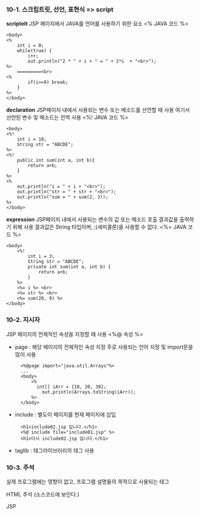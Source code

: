 ### 10-1. 스크립트릿, 선언, 표현식 => script

**scriptelt**
JSP 페이지에서 JAVA를 언어를 사용하기 위한 요소
<%  JAVA 코드 %>

    <body>
    <%
    	int i = 0;
    	while(true) {
    		i++;
    		out.println("2 * " + i + " = " + 2*i  + "<br>");
    %>
    	=========<br>
    <%
    		if(i>=9) break;	
    	}
    %>
    </body>

**declaration**
JSP페이지 내에서 사용되는 변수 또는 메소드를 선언할 때 사용
여기서 선언된 변수 및 메소드는 전역 사용
<%! JAVA 코드 %>

    <body>
    <%!
    	int i = 10;
    	String str = "ABCDE";
    %>
    <%!
    	public int sum(int a, int b){
    		return a+b;	
    	}
    %>
    <%
    	out.println("i = " + i + "<br>");
    	out.println("str = " + str + "<br>");
    	out.println("sum = " + sum(2, 3));
    %>
    </body>

**expression**
JSP페이지 내에서 사용되는 변수의 값 또는 메소드 호출 결과값을 출력하기 위해 사용
결과값은 String 타입이며, ;(세미콜론)을 사용할 수 없다.
<%= JAVA 코드 %>

    <body>
    	<%! 
    		int i = 3;
    		String str = "ABCDE";
    		private int sum(int a, int b) {
    			return a+b;
    		}
    	%>
    	<%= i %> <br>
    	<%= str %> <br>
    	<%= sum(20, 9) %>
    </body>

### 10-2. 지시자
JSP 페이지의 전체적인 속성을 지정할 때 사용
<%@ 속성 %>

- page : 해당 페이지의 전체적인 속성 지정
  주로 사용되는 언어 지정 및 import문을 많이 사용

	    <%@page import="java.util.Arrays"%>
	    ...
	    <body>
		    <%
		      int[] iArr = {10, 20, 30};
	    	  	out.println(Arrays.toString(iArr));
	        %>
	    </body>

- include : 별도이 페이지를 현재 페이지에 삽입

		<h1>include02.jsp 입니다.</h1>
		<%@ include file="include01.jsp" %>
		<h1>다시 include02.jsp 입니다.</h1>

- taglib : 태그라이브러리의 태그 사용

### 10-3. 주석
실제 프로그램에는 영향이 없고, 프로그램 설명들의 목적으로 사용되는 태그

HTML 주석 (소스코드에 보인다.)
<!-- comments -->

JSP 
<!--stackedit_data:
eyJoaXN0b3J5IjpbMTQxNjI2NDE1NCwtMTc2NzkxODU2NywtMz
A2NDU0MTIsLTEzNTQ0MDIwOTUsMTkyOTUxNTEwNSwtMTUyNzk0
MjA5MCwtMjk4Njk2OTUwLC0xODA0ODI5NzYzLDM5Njg5MDA0NV
19
-->